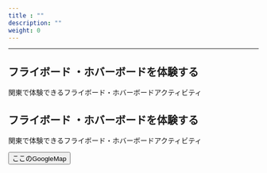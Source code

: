 ```yaml
---
title : ""
description: ""
weight: 0
---
```




<script>
console.log("map log");
var map;
function initMap() {
    map = new google.maps.Map(document.getElementById('sample'), { // #sampleに地図を埋め込む
        center: { // 地図の中心を指定
            lat: 34.7019399, // 緯度
            lng: 135.51002519999997 // 経度
        },
        zoom: 19 // 地図のズームを指定
    });
    console.dir(map);
}
console.dir(map);
</script>
<script src="https://maps.googleapis.com/maps/api/js?callback=initMap"></script>

<hr />
<h2 id="experience">フライボード ・ホバーボードを体験する</h2>

関東で体験できるフライボード・ホバーボードアクティビティ

<div id="sample"></div>







<h2 id="enter">フライボード ・ホバーボードを体験する</h2>

関東で体験できるフライボード・ホバーボードアクティビティ

<button>ここのGoogleMap</button>

